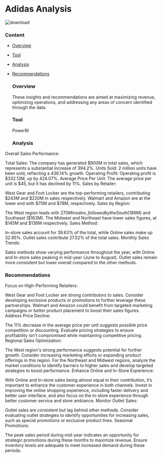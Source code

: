 # Adidas Analysis

![download](https://github.com/user-attachments/assets/a7e74969-e7be-4e32-a744-ed28b19a3be3)


###  Content 
- [Overview](overview)
- [Tool](tool)
- [Analysis](analysis)
- [Recommendations](recommendations)


  ### Overview
  These insights and recommendations are aimed at maximizing revenue, optimizing operations, and addressing any areas of concern identified through the data.
  ### Tool
  PowerBI
  ### Analysis

Overall Sales Performance:

Total Sales: The company has generated $900M in total sales, which represents a substantial increase of 394.2%.
Units Sold: 2 million units have been sold, reflecting a 436.14% growth.
Operating Profit: Operating profit is $332.13M, up by 424.07%.
Average Price Per Unit: The average price per unit is $45, but it has declined by 11%.
Sales by Retailer:

West Gear and Foot Locker are the top-performing retailers, contributing $243M and $220M in sales respectively.
Walmart and Amazon are at the lower end with $75M and $78M, respectively.
Sales by Region:

The West region leads with $270M in sales, followed by the South ($186M) and Southeast ($163M).
The Midwest and Northeast have lower sales figures, at $145M and $136M respectively.
Sales Method:

In-store sales account for 39.63% of the total, while Online sales make up 32.85%.
Outlet sales contribute 27.52% of the total sales.
Monthly Sales Trends:

Sales methods show varying performance throughout the year, with Online and In-store sales peaking in mid-year (June to August).
Outlet sales remain more consistent but lower overall compared to the other methods.

### Recommendations
Focus on High-Performing Retailers:

West Gear and Foot Locker are strong contributors to sales. Consider developing exclusive products or promotions to further leverage these partnerships.
Walmart and Amazon could benefit from targeted marketing campaigns or better product placement to boost their sales figures.
Address Price Decline:

The 11% decrease in the average price per unit suggests possible price competition or discounting. Evaluate pricing strategies to ensure profitability isn't compromised while maintaining competitive pricing.
Regional Sales Optimization:

The West region's strong performance suggests potential for further growth. Consider increasing marketing efforts or expanding product offerings in this region.
For the Northeast and Midwest regions, analyze the market conditions to identify barriers to higher sales and develop targeted strategies to boost performance.
Enhance Online and In-Store Experience:

With Online and In-store sales being almost equal in their contribution, it’s important to enhance the customer experience in both channels. Invest in improving the online shopping experience, including faster delivery and better user interface, and also focus on the in-store experience through better customer service and store ambiance.
Monitor Outlet Sales:

Outlet sales are consistent but lag behind other methods. Consider evaluating outlet strategies to identify opportunities for increasing sales, such as special promotions or exclusive product lines.
Seasonal Promotions:

The peak sales period during mid-year indicates an opportunity for strategic promotions during these months to maximize revenue. Ensure inventory levels are adequate to meet increased demand during these periods.

